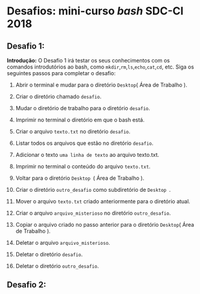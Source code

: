 # Desafios: mini-curso _bash_ SDC-CI 2018

## Desafio 1:

  **Introdução:** O Desafio 1 irá testar os seus conhecimentos com os comandos introdutórios ao bash, como `mkdir`,`rm`,`ls`,`echo`,`cat`,`cd`, etc. Siga os seguintes passos para completar o desafio:

1. Abrir o terminal e mudar para o diretório `Desktop`( Área de Trabalho ).

1. Criar o diretório chamado `desafio`.

1. Mudar o diretório de trabalho para o diretório `desafio`.

1. Imprimir no terminal o diretório em que o bash está.

1. Criar o arquivo `texto.txt` no diretório `desafio`.

1. Listar todos os arquivos que estão no diretório `desafio`.

1. Adicionar o texto `uma linha de texto` ao arquivo texto.txt.

1. Imprimir no terminal o conteúdo do arquivo `texto.txt`.

1. Voltar para o diretório `Desktop `( Área de Trabalho ).

1. Criar o diretório `outro_desafio` como subdiretório de `Desktop `.

1. Mover o arquivo `texto.txt` criado anteriormente para o diretório atual.

1. Criar o arquivo `arquivo_misterioso` no diretório `outro_desafio`.

1. Copiar o arquivo criado no passo anterior para o diretório `Desktop`( Área de Trabalho ).

1. Deletar o arquivo `arquivo_misterioso`.

1. Deletar  o diretório `desafio`.

1. Deletar o diretório `outro_desafio`.

## Desafio 2:
